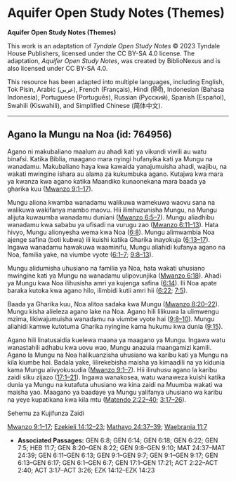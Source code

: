 # Aquifer Open Study Notes (Themes)

**Aquifer Open Study Notes (Themes)**

This work is an adaptation of *Tyndale Open Study Notes* © 2023 Tyndale House Publishers, licensed under the CC BY\-SA 4\.0 license. The adaptation, *Aquifer Open Study Notes*, was created by BiblioNexus and is also licensed under CC BY\-SA 4\.0\.

This resource has been adapted into multiple languages, including English, Tok Pisin, Arabic (عربي), French (Français), Hindi (हिंदी), Indonesian (Bahasa Indonesia), Portuguese (Português), Russian (Русский), Spanish (Español), Swahili (Kiswahili), and Simplified Chinese (简体中文).



--------------------------------

## Agano la Mungu na Noa (id: 764956)

Agano ni makubaliano maalum au ahadi kati ya vikundi viwili au watu binafsi. Katika Biblia, maagano mara nyingi hufanyika kati ya Mungu na wanadamu. Makubaliano haya kwa kawaida yanajumuisha ahadi, wajibu, na wakati mwingine ishara au alama za kukumbuka agano. Kutajwa kwa mara ya kwanza kwa agano katika Maandiko kunaonekana mara baada ya gharika kuu ([Mwanzo 9:1–17](https://ref.ly/Gen9:1-Gen9:17)).

Mungu aliona kwamba wanadamu walikuwa wamekuwa waovu sana na walikuwa wakifanya mambo maovu. Hii ilimhuzunisha Mungu, na Mungu alijuta kuwaumba wanadamu duniani ([Mwanzo 6:5–7](https://ref.ly/Gen6:5-Gen6:7)). Mungu aliadhibu wanadamu kwa sababu ya ufisadi na vurugu zao ([Mwanzo 6:11–13](https://ref.ly/Gen6:11-Gen6:13)). Hata hivyo, Mungu alionyesha wema kwa Noa ([6:8](https://ref.ly/Gen6:8)). Mungu alimwambia Noa ajenge safina (boti kubwa) ili kuishi katika Gharika inayokuja ([6:13–17](https://ref.ly/Gen6:13-Gen6:17)). Ingawa wanadamu hawakuwa waaminifu, Mungu aliahidi kufanya agano na Noa, familia yake, na viumbe vyote ([6:1–7](https://ref.ly/Gen6:1-Gen6:7); [9:8–13](https://ref.ly/Gen9:8-Gen9:13)).

Mungu alidumisha uhusiano na familia ya Noa, hata wakati uhusiano mwingine kati ya Mungu na wanadamu ulipovunjika ([Mwanzo 6:18](https://ref.ly/Gen6:18)). Ahadi ya Mungu kwa Noa ilihusisha amri ya kujenga safina ([6:14](https://ref.ly/Gen6:14)). Ili Noa apate baraka kutoka kwa agano hilo, ilimbidi kutii amri hii ([6:22](https://ref.ly/Gen6:22); [7:5](https://ref.ly/Gen7:5)).

Baada ya Gharika kuu, Noa alitoa sadaka kwa Mungu ([Mwanzo 8:20–22](https://ref.ly/Gen8:20-Gen8:22)). Mungu kisha alieleza agano lake na Noa. Agano hili lilikuwa la ulimwengu mzima, likiwajumuisha wanadamu na viumbe vyote hai ([9:8–10](https://ref.ly/Gen9:8-Gen9:10)). Mungu aliahidi kamwe kutotuma Gharika nyingine kama hukumu kwa dunia ([9:15](https://ref.ly/Gen9:15)).

Agano hili linatusaidia kuelewa maana ya maagano ya Mungu. Ingawa watu wanastahili adhabu kwa uovu wao, Mungu anazuia maangamizi kamili. Agano la Mungu na Noa halikuanzisha uhusiano wa karibu kati ya Mungu na kila kiumbe hai. Badala yake, lilirekebisha maisha ya kimaadili na ya kidunia kama Mungu alivyokusudia ([Mwanzo 9:1–7](https://ref.ly/Gen9:1-Gen9:7)). Hii iliruhusu agano la karibu zaidi siku zijazo ([17:1–21](https://ref.ly/Gen17:1-Gen17:21)). Ingawa wanakosea, watu wanaweza kuishi katika dunia ya Mungu na kutafuta uhusiano wa kina zaidi na Muumba wakati wa maisha yao. Maagano ya baadaye ya Mungu yalifanya uhusiano wa karibu na yeye kupatikana kwa kila mtu ([Matendo 2:22–40](https://ref.ly/Acts2:22-Acts2:40); [3:17–26](https://ref.ly/Acts3:17-Acts3:26)).

Sehemu za Kujifunza Zaidi

[Mwanzo 9:1–17](https://ref.ly/Gen9:1-Gen9:17); [Ezekieli 14:12–23](https://ref.ly/Ezek14:12-Ezek14:23); [Mathayo 24:37–39](https://ref.ly/Matt24:37-Matt24:39); [Waebrania 11:7](https://ref.ly/Heb11:7)

* **Associated Passages:** GEN 6:8; GEN 6:14; GEN 6:18; GEN 6:22; GEN 7:5; HEB 11:7; GEN 8:20–GEN 8:22; GEN 9:8–GEN 9:10; MAT 24:37–MAT 24:39; GEN 6:11–GEN 6:13; GEN 9:1–GEN 9:7; GEN 9:1–GEN 9:17; GEN 6:13–GEN 6:17; GEN 6:1–GEN 6:7; GEN 17:1–GEN 17:21; ACT 2:22–ACT 2:40; ACT 3:17–ACT 3:26; EZK 14:12–EZK 14:23

